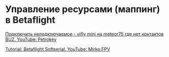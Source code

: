 # Управление ресурсами (маппинг) в Betaflight

[Подключить неподключаемое - vifly mini на meteor75 где нет контактов BUZ. YouTube: Petrokey](https://www.youtube.com/watch?v=JfopONCaKm4)    

[Tutorial: Betaflight Softserial. YouTube: Mirko FPV](https://www.youtube.com/watch?v=7b_ltNHvuvk)